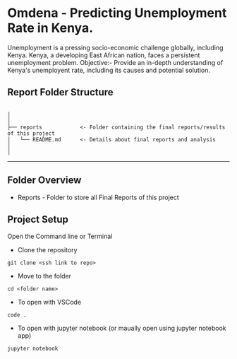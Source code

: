 #           Omdena - Predicting Unemployment Rate in Kenya.

Unemployment is a pressing socio-economic challenge globally, including Kenya. Kenya, a developing East African nation, faces a persistent unemployment problem. 
Objective:- Provide an in-depth understanding of Kenya's unemployent rate, including its causes and potential solution.





## Report Folder Structure

```

│
│
├── reports            <- Folder containing the final reports/results of this project
│   └── README.md      <- Details about final reports and analysis
│
│

```

---

## Folder Overview

- Reports - Folder to store all Final Reports of this project


## Project Setup

<Add the project setup steps here. You can add more or less than the suggested ones.>

Open the Command line or Terminal

- Clone the repository

```
git clone <ssh link to repo>

```

- Move to the folder

```
cd <folder name>

```

- To open with VSCode

```
code .

```

- To open with jupyter notebook (or maually open using jupyter notebook app)

```
jupyter notebook

```